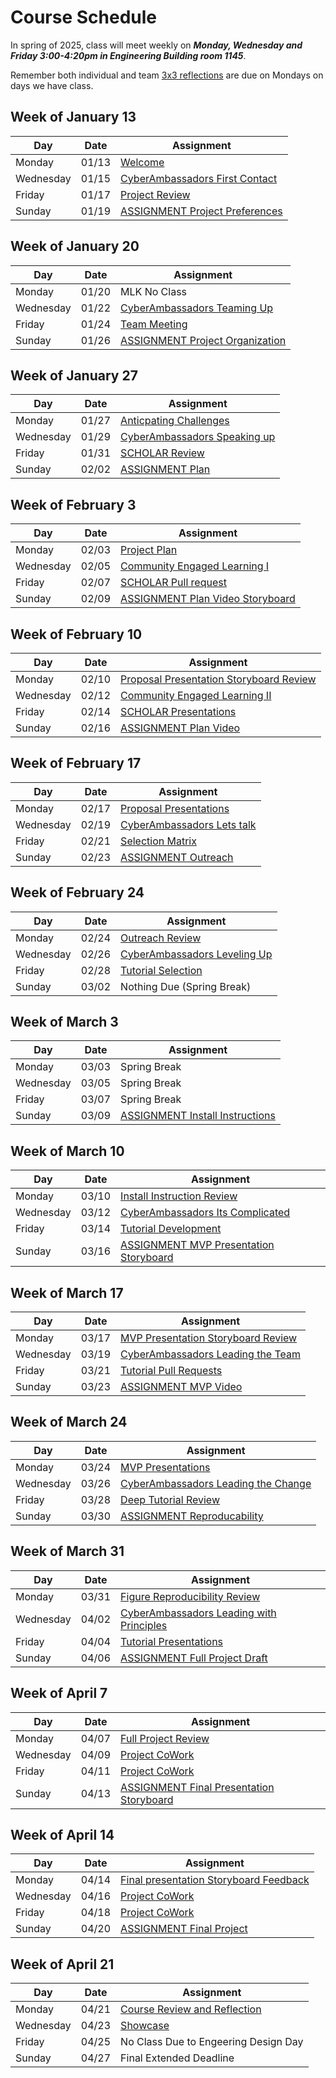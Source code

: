 # Course Schedule  

In spring of 2025, class will meet weekly on **_Monday, Wednesday and Friday 3:00-4:20pm in Engineering Building room 1145_**.

Remember both individual and team [3x3 reflections](Weekly-3x3) are due on Mondays on days we have class.

## Week of January 13

| Day | Date | Assignment |
|------|---------|------------|
| Monday | 01/13 |  [Welcome](0113-Welcome) |
| Wednesday | 01/15 |  [CyberAmbassadors First Contact](0115-CyberAmbassadors_First_Contact) |
| Friday | 01/17 |  [Project Review](0117-Project_Review) |
| Sunday | 01/19 |  [ASSIGNMENT Project Preferences](0119-ASSIGNMENT_Project_Preferences) |

## Week of January 20

| Day | Date | Assignment |
|------|---------|------------|
| Monday | 01/20 | MLK No Class |
| Wednesday | 01/22 |  [CyberAmbassadors Teaming Up](0122-CyberAmbassadors_Teaming_Up) |
| Friday | 01/24 |  [Team Meeting](0124-Team_Meeting) |
| Sunday | 01/26 |  [ASSIGNMENT Project Organization](0126-ASSIGNMENT_Project_Organization) |

## Week of January 27

| Day | Date | Assignment |
|------|---------|------------|
| Monday | 01/27 |  [Anticpating Challenges](0127-Anticpating_Challenges) |
| Wednesday | 01/29 |  [CyberAmbassadors Speaking up](0129-CyberAmbassadors_Speaking_up) |
| Friday | 01/31 |  [SCHOLAR Review](0131-SCHOLAR_Review) |
| Sunday | 02/02 |  [ASSIGNMENT Plan](0202-ASSIGNMENT_Plan) |

## Week of February 3

| Day | Date | Assignment |
|------|---------|------------|
| Monday | 02/03 |  [Project Plan](0203-Project_Plan) |
| Wednesday | 02/05 |  [Community Engaged Learning I](0205-Community_Engaged_Learning_I) |
| Friday | 02/07 |  [SCHOLAR Pull request](0207-SCHOLAR_Pull_request) |
| Sunday | 02/09 |  [ASSIGNMENT Plan Video Storyboard](0209-ASSIGNMENT_Plan_Video_Storyboard) |

## Week of February 10

| Day | Date | Assignment |
|------|---------|------------|
| Monday | 02/10 |  [Proposal Presentation Storyboard Review](0210-Proposal_Presentation_Storyboard_Review) |
| Wednesday | 02/12 |  [Community Engaged Learning II](0212-Community_Engaged_Learning_II) |
| Friday | 02/14 |  [SCHOLAR Presentations](0214-SCHOLAR_Presentations) |
| Sunday | 02/16 |  [ASSIGNMENT Plan Video](0216-ASSIGNMENT_Plan_Video) |

## Week of February 17

| Day | Date | Assignment |
|------|---------|------------|
| Monday | 02/17 |  [Proposal Presentations](0217-Proposal_Presentations) |
| Wednesday | 02/19 |  [CyberAmbassadors Lets talk](0219-CyberAmbassadors_Lets_talk) |
| Friday | 02/21 |  [Selection Matrix](0221-Selection_Matrix) |
| Sunday | 02/23 |  [ASSIGNMENT Outreach](0223-ASSIGNMENT_Outreach) |

## Week of February 24

| Day | Date | Assignment |
|------|---------|------------|
| Monday | 02/24 |  [Outreach Review](0224-Outreach_Review) |
| Wednesday | 02/26 |  [CyberAmbassadors Leveling Up](0226-CyberAmbassadors_Leveling_Up) |
| Friday | 02/28 |  [Tutorial Selection](0228-Tutorial_Selection) |
| Sunday | 03/02 | Nothing Due (Spring Break) |

## Week of March 3

| Day | Date | Assignment |
|------|---------|------------|
| Monday | 03/03 | Spring Break |
| Wednesday | 03/05 | Spring Break |
| Friday | 03/07 | Spring Break |
| Sunday | 03/09 |  [ASSIGNMENT Install Instructions](0309-ASSIGNMENT_Install_Instructions) |

## Week of March 10

| Day | Date | Assignment |
|------|---------|------------|
| Monday | 03/10 |  [Install Instruction Review](0310-Install_Instruction_Review) |
| Wednesday | 03/12 |  [CyberAmbassadors Its Complicated](0312-CyberAmbassadors_Its_Complicated) |
| Friday | 03/14 |  [Tutorial Development](0314-Tutorial_Development) |
| Sunday | 03/16 |  [ASSIGNMENT MVP Presentation Storyboard](0316-ASSIGNMENT_MVP_Presentation_Storyboard) |

## Week of March 17

| Day | Date | Assignment |
|------|---------|------------|
| Monday | 03/17 |  [MVP Presentation Storyboard Review](0317-MVP_Presentation_Storyboard_Review) |
| Wednesday | 03/19 |  [CyberAmbassadors Leading the Team](0319-CyberAmbassadors_Leading_the_Team) |
| Friday | 03/21 |  [Tutorial Pull Requests](0321-Tutorial_Pull_Requests) |
| Sunday | 03/23 |  [ASSIGNMENT MVP Video](0323-ASSIGNMENT_MVP_Video) |

## Week of March 24

| Day | Date | Assignment |
|------|---------|------------|
| Monday | 03/24 |  [MVP Presentations](0324-MVP_Presentations) |
| Wednesday | 03/26 |  [CyberAmbassadors Leading the Change](0326-CyberAmbassadors_Leading_the_Change) |
| Friday | 03/28 |  [Deep Tutorial Review](0328-Deep_Tutorial_Review) |
| Sunday | 03/30 |  [ASSIGNMENT Reproducability](0330-ASSIGNMENT_Reproducability) |

## Week of March 31

| Day | Date | Assignment |
|------|---------|------------|
| Monday | 03/31 |  [Figure Reproducibility Review](0331-Figure_Reproducibility_Review) |
| Wednesday | 04/02 |  [CyberAmbassadors Leading with Principles](0402-CyberAmbassadors_Leading_with_Principles) |
| Friday | 04/04 |  [Tutorial Presentations](0404-Tutorial_Presentations) |
| Sunday | 04/06 |  [ASSIGNMENT Full Project Draft](0406-ASSIGNMENT_Full_Project_Draft) |

## Week of April 7

| Day | Date | Assignment |
|------|---------|------------|
| Monday | 04/07 |  [Full Project Review](0407-Full_Project_Review) |
| Wednesday | 04/09 |  [Project CoWork](0409-Project_CoWork) |
| Friday | 04/11 |  [Project CoWork](0411-Project_CoWork) |
| Sunday | 04/13 |  [ASSIGNMENT Final Presentation Storyboard](0413-ASSIGNMENT_Final_Presentation_Storyboard) |

## Week of April 14

| Day | Date | Assignment |
|------|---------|------------|
| Monday | 04/14 |  [Final presentation Storyboard Feedback](0414-Final_presentation_Storyboard_Feedback) |
| Wednesday | 04/16 |  [Project CoWork](0416-Project_CoWork) |
| Friday | 04/18 |  [Project CoWork](0418-Project_CoWork) |
| Sunday | 04/20 |  [ASSIGNMENT Final Project](0420-ASSIGNMENT_Final_Project) |

## Week of April 21

| Day | Date | Assignment |
|------|---------|------------|
| Monday | 04/21 |  [Course Review and Reflection](0421-Course_Review_and_Reflection) |
| Wednesday | 04/23 |  [Showcase](0423-Showcase) |
| Friday | 04/25 | No Class Due to Engeering Design Day |
| Sunday | 04/27 | Final Extended Deadline |

